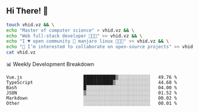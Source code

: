 ## Hi There! 👋

```sh
touch vhid.vz && \
echo "Master of computer science" > vhid.vz && \
echo "Web full-stack developer 🙈🙉🙊" >> vhid.vz && \
echo "I ♥️ open community 🎯 manjaro linux 🎉🐍🥳" >> vhid.vz && \
echo "👯 I’m interested to collaborate on open-source projects" >> vhid.vz && \
cat vhid.vz
```
:bar_chart: Weekly Development Breakdown

<!--START_SECTION:waka-->

```text
Vue.js                       ████████████▒░░░░░░░░░░░░   49.76 %
TypeScript                   ███████████▒░░░░░░░░░░░░░   44.68 %
Bash                         █░░░░░░░░░░░░░░░░░░░░░░░░   04.00 %
JSON                         ▒░░░░░░░░░░░░░░░░░░░░░░░░   01.52 %
Markdown                     ░░░░░░░░░░░░░░░░░░░░░░░░░   00.02 %
Other                        ░░░░░░░░░░░░░░░░░░░░░░░░░   00.01 %
```

<!--END_SECTION:waka-->

